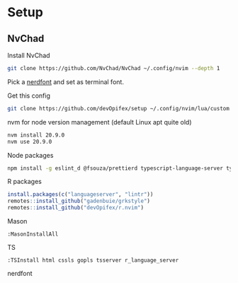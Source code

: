 # Setup

## NvChad

Install NvChad

```bash
git clone https://github.com/NvChad/NvChad ~/.config/nvim --depth 1
```

Pick a [nerdfont](https://www.nerdfonts.com/) and set as terminal font.

Get this config

```bash
git clone https://github.com/devOpifex/setup ~/.config/nvim/lua/custom
```

nvm for node version management (default Linux apt quite old)

```bash
nvm install 20.9.0
nvm use 20.9.0
```

Node packages

```bash
npm install -g eslint_d @fsouza/prettierd typescript-language-server typescript
```

R packages

```r
install.packages(c("languageserver", "lintr"))
remotes::install_github("gadenbuie/grkstyle")
remotes::install_github("devOpifex/r.nvim")
```

Mason

```
:MasonInstallAll
```

TS

```
:TSInstall html cssls gopls tsserver r_language_server
```

nerdfont
